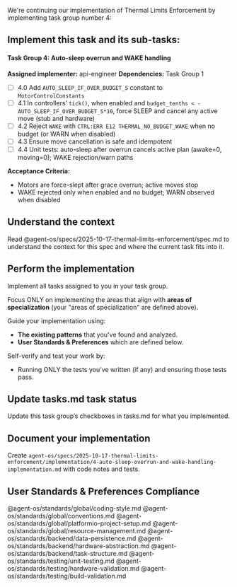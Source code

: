 We're continuing our implementation of Thermal Limits Enforcement by implementing task group number 4:

## Implement this task and its sub-tasks:

#### Task Group 4: Auto-sleep overrun and WAKE handling
**Assigned implementer:** api-engineer
**Dependencies:** Task Group 1

- [ ] 4.0 Add `AUTO_SLEEP_IF_OVER_BUDGET_S` constant to `MotorControlConstants`
- [ ] 4.1 In controllers’ `tick()`, when enabled and `budget_tenths < -AUTO_SLEEP_IF_OVER_BUDGET_S*10`, force SLEEP and cancel any active move (stub and hardware)
- [ ] 4.2 Reject `WAKE` with `CTRL:ERR E12 THERMAL_NO_BUDGET_WAKE` when no budget (or WARN when disabled)
- [ ] 4.3 Ensure move cancellation is safe and idempotent
- [ ] 4.4 Unit tests: auto-sleep after overrun cancels active plan (awake=0, moving=0); WAKE rejection/warn paths

**Acceptance Criteria:**
- Motors are force-slept after grace overrun; active moves stop
- WAKE rejected only when enabled and no budget; WARN observed when disabled

## Understand the context

Read @agent-os/specs/2025-10-17-thermal-limits-enforcement/spec.md to understand the context for this spec and where the current task fits into it.

## Perform the implementation

Implement all tasks assigned to you in your task group.

Focus ONLY on implementing the areas that align with **areas of specialization** (your "areas of specialization" are defined above).

Guide your implementation using:
- **The existing patterns** that you've found and analyzed.
- **User Standards & Preferences** which are defined below.

Self-verify and test your work by:
- Running ONLY the tests you've written (if any) and ensuring those tests pass.

## Update tasks.md task status

Update this task group’s checkboxes in tasks.md for what you implemented.

## Document your implementation

Create `agent-os/specs/2025-10-17-thermal-limits-enforcement/implementation/4-auto-sleep-overrun-and-wake-handling-implementation.md` with code notes and tests.

## User Standards & Preferences Compliance

@agent-os/standards/global/coding-style.md
@agent-os/standards/global/conventions.md
@agent-os/standards/global/platformio-project-setup.md
@agent-os/standards/global/resource-management.md
@agent-os/standards/backend/data-persistence.md
@agent-os/standards/backend/hardware-abstraction.md
@agent-os/standards/backend/task-structure.md
@agent-os/standards/testing/unit-testing.md
@agent-os/standards/testing/hardware-validation.md
@agent-os/standards/testing/build-validation.md

